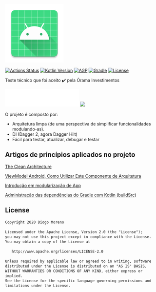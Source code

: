 <img src="app/src/main/res/mipmap-xxxhdpi/ic_launcher.png" />

[![Actions Status](https://github.com/CapitalCoding/events-app/workflows/android/badge.svg)](https://github.com/CapitalCoding/events-app/actions)
[![Kotlin Version](https://img.shields.io/badge/kotlin-1.3.72-blue.svg)](http://kotlinlang.org/)
[![AGP](https://img.shields.io/badge/AGP-4.0.0-blue)](https://developer.android.com/studio/releases/gradle-plugin)
[![Gradle](https://img.shields.io/badge/Gradle-6.5-blue)](https://gradle.org)
[![License](https://img.shields.io/badge/License-Apache%202.0-blue.svg)](http://www.apache.org/licenses/LICENSE-2.0)


Teste técnico que foi aceito ✔️ pela Órama Investimentos

<img src="screenshots/orama.svg"/>


<img src="https://diogomoreno.com/wp-content/uploads/2020/12/clean.png"/>

O projeto é composto por:
- Arquitetura limpa (de uma perspectiva de simplificar funcionalidades modulando-as).
- DI (Dagger 2, agora Dagger Hilt)
- Fácil para testar, atualizar, debugar e testar

Artigos de princípios aplicados no projeto
-

[The Clean Architecture](https://blog.cleancoder.com/uncle-bob/2012/08/13/the-clean-architecture.html)

[ViewModel Android, Como Utilizar Este Componente de Arquitetura](https://www.thiengo.com.br/viewmodel-android-como-utilizar-este-componente-de-arquitetura)

[Introdução em modularização de App](https://proandroiddev.com/intro-to-app-modularization-42411e4c421e)

[Administração das dependências do Gradle com Kotlin (buildSrc)](https://proandroiddev.com/gradle-dependency-management-with-kotlin-94eed4df9a28)

License
-

    Copyright 2020 Diogo Moreno

    Licensed under the Apache License, Version 2.0 (the "License");
    you may not use this project except in compliance with the License.
    You may obtain a copy of the License at

       http://www.apache.org/licenses/LICENSE-2.0

    Unless required by applicable law or agreed to in writing, software
    distributed under the License is distributed on an "AS IS" BASIS,
    WITHOUT WARRANTIES OR CONDITIONS OF ANY KIND, either express or implied.
    See the License for the specific language governing permissions and
    limitations under the License.
